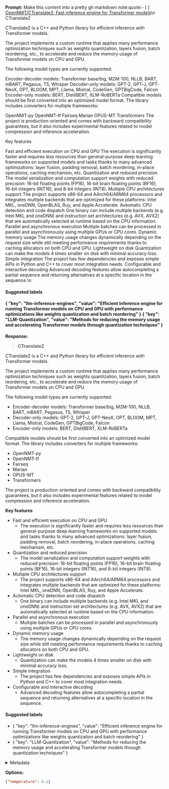 **Prompt:**
Make this content into a pretty gh markdown note:quote:- [ ] [OpenNMT/CTranslate2: Fast inference engine for Transformer models](https://github.com/OpenNMT/CTranslate2)\n
CTranslate2

CTranslate2 is a C++ and Python library for efficient inference with Transformer models.

The project implements a custom runtime that applies many performance optimization techniques such as weights quantization, layers fusion, batch reordering, etc., to accelerate and reduce the memory usage of Transformer models on CPU and GPU.

The following model types are currently supported:

Encoder-decoder models: Transformer base/big, M2M-100, NLLB, BART, mBART, Pegasus, T5, Whisper
Decoder-only models: GPT-2, GPT-J, GPT-NeoX, OPT, BLOOM, MPT, Llama, Mistral, CodeGen, GPTBigCode, Falcon
Encoder-only models: BERT, DistilBERT, XLM-RoBERTa
Compatible models should be first converted into an optimized model format. The library includes converters for multiple frameworks:

OpenNMT-py
OpenNMT-tf
Fairseq
Marian
OPUS-MT
Transformers
The project is production-oriented and comes with backward compatibility guarantees, but it also includes experimental features related to model compression and inference acceleration.

Key features

Fast and efficient execution on CPU and GPU
The execution is significantly faster and requires less resources than general-purpose deep learning frameworks on supported models and tasks thanks to many advanced optimizations: layer fusion, padding removal, batch reordering, in-place operations, caching mechanism, etc.
Quantization and reduced precision
The model serialization and computation support weights with reduced precision: 16-bit floating points (FP16), 16-bit brain floating points (BF16), 16-bit integers (INT16), and 8-bit integers (INT8).
Multiple CPU architectures support
The project supports x86-64 and AArch64/ARM64 processors and integrates multiple backends that are optimized for these platforms: Intel MKL, oneDNN, OpenBLAS, Ruy, and Apple Accelerate.
Automatic CPU detection and code dispatch
One binary can include multiple backends (e.g. Intel MKL and oneDNN) and instruction set architectures (e.g. AVX, AVX2) that are automatically selected at runtime based on the CPU information.
Parallel and asynchronous execution
Multiple batches can be processed in parallel and asynchronously using multiple GPUs or CPU cores.
Dynamic memory usage
The memory usage changes dynamically depending on the request size while still meeting performance requirements thanks to caching allocators on both CPU and GPU.
Lightweight on disk
Quantization can make the models 4 times smaller on disk with minimal accuracy loss.
Simple integration
The project has few dependencies and exposes simple APIs in Python and C++ to cover most integration needs.
Configurable and interactive decoding
Advanced decoding features allow autocompleting a partial sequence and returning alternatives at a specific location in the sequence.\n
#### Suggested labels
#### {   "key": "llm-inference-engines",   "value": "Efficient inference engine for running Transformer models on CPU and GPU with performance optimizations like weights quantization and batch reordering" } {   "key": "LLM-Quantization",   "value": "Methods for reducing the memory usage and accelerating Transformer models through quantization techniques" }

**Response:**
> **CTranslate2**

CTranslate2 is a C++ and Python library for efficient inference with Transformer models.

The project implements a custom runtime that applies many performance optimization techniques such as weights quantization, layers fusion, batch reordering, etc., to accelerate and reduce the memory usage of Transformer models on CPU and GPU.

The following model types are currently supported:

- Encoder-decoder models: Transformer base/big, M2M-100, NLLB, BART, mBART, Pegasus, T5, Whisper
- Decoder-only models: GPT-2, GPT-J, GPT-NeoX, OPT, BLOOM, MPT, Llama, Mistral, CodeGen, GPTBigCode, Falcon
- Encoder-only models: BERT, DistilBERT, XLM-RoBERTa

Compatible models should be first converted into an optimized model format. The library includes converters for multiple frameworks:

- OpenNMT-py
- OpenNMT-tf
- Fairseq
- Marian
- OPUS-MT
- Transformers

The project is production-oriented and comes with backward compatibility guarantees, but it also includes experimental features related to model compression and inference acceleration.

**Key features**

- Fast and efficient execution on CPU and GPU
  - The execution is significantly faster and requires less resources than general-purpose deep learning frameworks on supported models and tasks thanks to many advanced optimizations: layer fusion, padding removal, batch reordering, in-place operations, caching mechanism, etc.
- Quantization and reduced precision
  - The model serialization and computation support weights with reduced precision: 16-bit floating points (FP16), 16-bit brain floating points (BF16), 16-bit integers (INT16), and 8-bit integers (INT8).
- Multiple CPU architectures support
  - The project supports x86-64 and AArch64/ARM64 processors and integrates multiple backends that are optimized for these platforms: Intel MKL, oneDNN, OpenBLAS, Ruy, and Apple Accelerate.
- Automatic CPU detection and code dispatch
  - One binary can include multiple backends (e.g. Intel MKL and oneDNN) and instruction set architectures (e.g. AVX, AVX2) that are automatically selected at runtime based on the CPU information.
- Parallel and asynchronous execution
  - Multiple batches can be processed in parallel and asynchronously using multiple GPUs or CPU cores.
- Dynamic memory usage
  - The memory usage changes dynamically depending on the request size while still meeting performance requirements thanks to caching allocators on both CPU and GPU.
- Lightweight on disk
  - Quantization can make the models 4 times smaller on disk with minimal accuracy loss.
- Simple integration
  - The project has few dependencies and exposes simple APIs in Python and C++ to cover most integration needs.
- Configurable and interactive decoding
  - Advanced decoding features allow autocompleting a partial sequence and returning alternatives at a specific location in the sequence.

#### Suggested labels
- { "key": "llm-inference-engines", "value": "Efficient inference engine for running Transformer models on CPU and GPU with performance optimizations like weights quantization and batch reordering" }
- { "key": "LLM-Quantization", "value": "Methods for reducing the memory usage and accelerating Transformer models through quantization techniques" }

<details><summary>Metadata</summary>

- Duration: 11033 ms
- Datetime: 2024-01-13T13:27:22.722376
- Model: gpt-3.5-turbo-0613

</details>

**Options:**
```json
{"temperature": 0.1}
```

